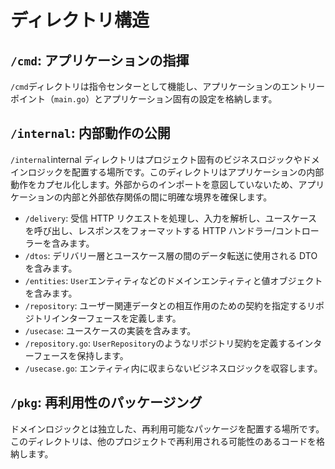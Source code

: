 # ディレクトリ構造

## `/cmd`: アプリケーションの指揮

`/cmd`ディレクトリは指令センターとして機能し、アプリケーションのエントリーポイント（`main.go`）とアプリケーション固有の設定を格納します。

## `/internal`: 内部動作の公開

`/internal`internal ディレクトリはプロジェクト固有のビジネスロジックやドメインロジックを配置する場所です。このディレクトリはアプリケーションの内部動作をカプセル化します。外部からのインポートを意図していないため、アプリケーションの内部と外部依存関係の間に明確な境界を確保します。

- `/delivery`: 受信 HTTP リクエストを処理し、入力を解析し、ユースケースを呼び出し、レスポンスをフォーマットする HTTP ハンドラー/コントローラーを含みます。
- `/dtos`: デリバリー層とユースケース層の間のデータ転送に使用される DTO を含みます。
- `/entities`: `User`エンティティなどのドメインエンティティと値オブジェクトを含みます。
- `/repository`: ユーザー関連データとの相互作用のための契約を指定するリポジトリインターフェースを定義します。
- `/usecase`: ユースケースの実装を含みます。
- `/repository.go`: `UserRepository`のようなリポジトリ契約を定義するインターフェースを保持します。
- `/usecase.go`: エンティティ内に収まらないビジネスロジックを収容します。

## `/pkg`: 再利用性のパッケージング

ドメインロジックとは独立した、再利用可能なパッケージを配置する場所です。このディレクトリは、他のプロジェクトで再利用される可能性のあるコードを格納します。
